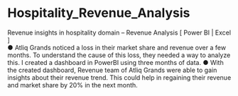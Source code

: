 # Hospitality_Revenue_Analysis
Revenue insights in hospitality domain – Revenue Analysis [ Power BI | Excel ]                                                                                                     
●	Atliq Grands noticed a loss in their market share and revenue over a few months. To understand the cause of this loss, they needed a way to analyze this. I created a dashboard in PowerBI using three months of data.
●	With the created dashboard, Revenue team of Atliq Grands were able to gain insights about their revenue trend. This could help in regaining their revenue and market share by 20% in the next month.

